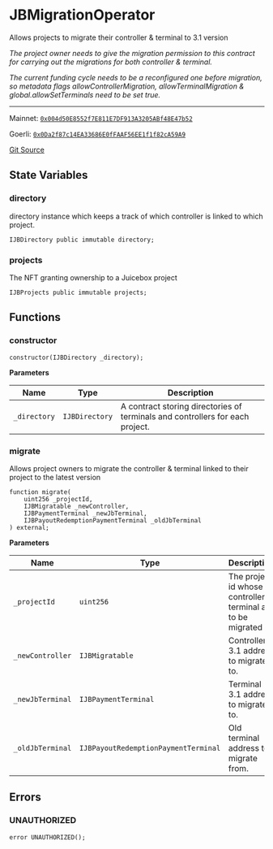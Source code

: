 # JBMigrationOperator

Allows projects to migrate their controller & terminal to 3.1 version

*The project owner needs to give the migration permission to this contract for carrying out the migrations for both controller & terminal.*

*The current funding cycle needs to be a reconfigured one before migration, so metadata flags allowControllerMigration, allowTerminalMigration & global.allowSetTerminals need to be set true.*

---

Mainnet: [`0x004d50E8552f7E811E7DF913A3205ABf48E47b52`](https://etherscan.io/address/0x004d50E8552f7E811E7DF913A3205ABf48E47b52)

Goerli: [`0x0Da2f87c14EA33686E0fFAAF56EE1f1f82cA59A9`](https://goerli.etherscan.io/address/0x0Da2f87c14EA33686E0fFAAF56EE1f1f82cA59A9)

[Git Source](https://github.com/jbx-protocol/juice-contracts-v3/blob/538df2514294743901858017818a50a2eedd084b/contracts/JBMigrationOperator.sol)

## State Variables
### directory

directory instance which keeps a track of which controller is linked to which project.


```solidity
IJBDirectory public immutable directory;
```


### projects

The NFT granting ownership to a Juicebox project


```solidity
IJBProjects public immutable projects;
```


## Functions
### constructor


```solidity
constructor(IJBDirectory _directory);
```
**Parameters**

|Name|Type|Description|
|----|----|-----------|
|`_directory`|`IJBDirectory`|A contract storing directories of terminals and controllers for each project.|


### migrate


Allows project owners to migrate the controller & terminal linked to their project to the latest version


```solidity
function migrate(
    uint256 _projectId,
    IJBMigratable _newController,
    IJBPaymentTerminal _newJbTerminal,
    IJBPayoutRedemptionPaymentTerminal _oldJbTerminal
) external;
```
**Parameters**

|Name|Type|Description|
|----|----|-----------|
|`_projectId`|`uint256`|The project id whose controller & terminal are to be migrated|
|`_newController`|`IJBMigratable`|Controller 3.1 address to migrate to.|
|`_newJbTerminal`|`IJBPaymentTerminal`|Terminal 3.1 address to migrate to.|
|`_oldJbTerminal`|`IJBPayoutRedemptionPaymentTerminal`|Old terminal address to migrate from.|


## Errors
### UNAUTHORIZED

```solidity
error UNAUTHORIZED();
```


